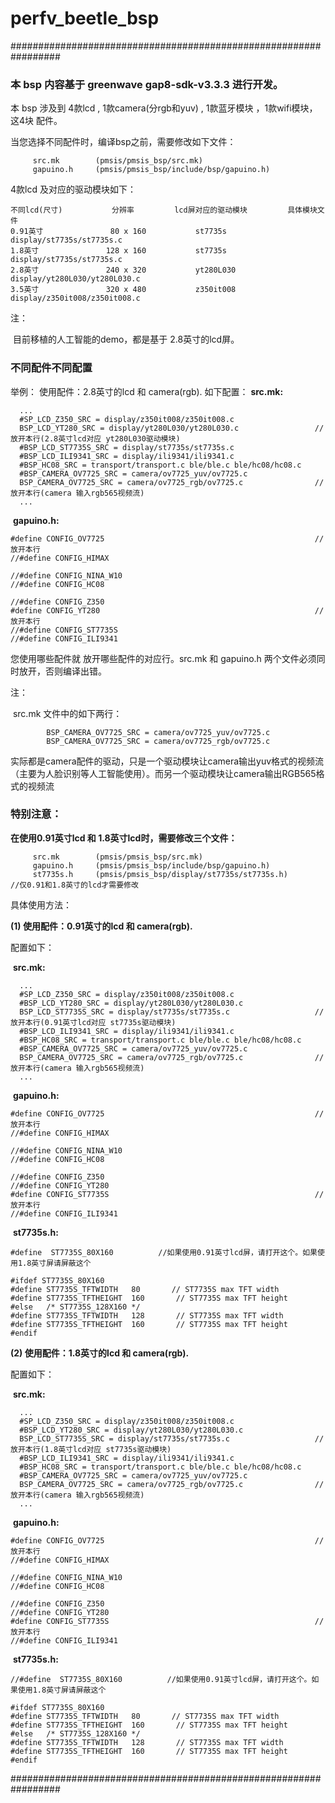 # perfv_beetle_bsp

#################################################################

### 本 bsp 内容基于 greenwave gap8-sdk-v3.3.3 进行开发。

本 bsp 涉及到 4款lcd , 1款camera(分rgb和yuv) , 1款蓝牙模块 ，1款wifi模块， 这4块 配件。 

当您选择不同配件时，编译bsp之前，需要修改如下文件：

```
     src.mk        (pmsis/pmsis_bsp/src.mk)
     gapuino.h     (pmsis/pmsis_bsp/include/bsp/gapuino.h)
```



4款lcd 及对应的驱动模块如下：

```
不同lcd(尺寸)			分辨率			lcd屏对应的驱动模块			具体模块文件
0.91英寸				 80 x 160			st7735s						display/st7735s/st7735s.c
1.8英寸				128 x 160			st7735s						display/st7735s/st7735s.c
2.8英寸				240 x 320			yt280L030					display/yt280L030/yt280L030.c
3.5英寸				320 x 480			z350it008					display/z350it008/z350it008.c
```

注：

​		目前移植的人工智能的demo，都是基于 2.8英寸的lcd屏。



### 不同配件不同配置

举例：
  使用配件：2.8英寸的lcd 和 camera(rgb).
  如下配置：
​   	**src.mk:**

```
  ...
  #SP_LCD_Z350_SRC = display/z350it008/z350it008.c
  BSP_LCD_YT280_SRC = display/yt280L030/yt280L030.c					//放开本行(2.8英寸lcd对应 yt280L030驱动模块)
  #BSP_LCD_ST7735S_SRC = display/st7735s/st7735s.c					
  #BSP_LCD_ILI9341_SRC = display/ili9341/ili9341.c
  #BSP_HC08_SRC = transport/transport.c ble/ble.c ble/hc08/hc08.c
  #BSP_CAMERA_OV7725_SRC = camera/ov7725_yuv/ov7725.c
  BSP_CAMERA_OV7725_SRC = camera/ov7725_rgb/ov7725.c				//放开本行(camera 输入rgb565视频流)
  ...
```

​      **gapuino.h:**

```
#define CONFIG_OV7725												//放开本行
//#define CONFIG_HIMAX

//#define CONFIG_NINA_W10
//#define CONFIG_HC08

//#define CONFIG_Z350
#define CONFIG_YT280												//放开本行
//#define CONFIG_ST7735S												
//#define CONFIG_ILI9341
```

您使用哪些配件就 放开哪些配件的对应行。src.mk 和 gapuino.h 两个文件必须同时放开，否则编译出错。

注：

​		src.mk 文件中的如下两行：

```
 		BSP_CAMERA_OV7725_SRC = camera/ov7725_yuv/ov7725.c
  		BSP_CAMERA_OV7725_SRC = camera/ov7725_rgb/ov7725.c
```

​		实际都是camera配件的驱动，只是一个驱动模块让camera输出yuv格式的视频流（主要为人脸识别等人工智能使用）。而另一个驱动模块让camera输出RGB565格式的视频流



### 特别注意：

**在使用0.91英寸lcd 和 1.8英寸lcd时，需要修改三个文件：**

```
     src.mk        (pmsis/pmsis_bsp/src.mk)
     gapuino.h     (pmsis/pmsis_bsp/include/bsp/gapuino.h)
     st7735s.h	   (pmsis/pmsis_bsp/display/st7735s/st7735s.h)			//仅0.91和1.8英寸的lcd才需要修改
```

具体使用方法：

**(1) 使用配件：0.91英寸的lcd 和 camera(rgb).**

配置如下：

​   	**src.mk:**

```
  ...
  #SP_LCD_Z350_SRC = display/z350it008/z350it008.c
  #BSP_LCD_YT280_SRC = display/yt280L030/yt280L030.c					
  BSP_LCD_ST7735S_SRC = display/st7735s/st7735s.c					//放开本行(0.91英寸lcd对应 st7735s驱动模块)
  #BSP_LCD_ILI9341_SRC = display/ili9341/ili9341.c
  #BSP_HC08_SRC = transport/transport.c ble/ble.c ble/hc08/hc08.c
  #BSP_CAMERA_OV7725_SRC = camera/ov7725_yuv/ov7725.c
  BSP_CAMERA_OV7725_SRC = camera/ov7725_rgb/ov7725.c				//放开本行(camera 输入rgb565视频流)
  ...
```

​      **gapuino.h:**

```
#define CONFIG_OV7725												//放开本行
//#define CONFIG_HIMAX

//#define CONFIG_NINA_W10
//#define CONFIG_HC08

//#define CONFIG_Z350
//#define CONFIG_YT280
#define CONFIG_ST7735S												//放开本行
//#define CONFIG_ILI9341
```

​		**st7735s.h:**

```
#define  ST7735S_80X160          //如果使用0.91英寸lcd屏，请打开这个。如果使用1.8英寸屏请屏蔽这个

#ifdef ST7735S_80X160
#define ST7735S_TFTWIDTH   80       // ST7735S max TFT width
#define ST7735S_TFTHEIGHT  160       // ST7735S max TFT height
#else	/* ST7735S_128X160 */
#define ST7735S_TFTWIDTH   128       // ST7735S max TFT width
#define ST7735S_TFTHEIGHT  160       // ST7735S max TFT height
#endif
```



**(2) 使用配件：1.8英寸的lcd 和 camera(rgb).**

配置如下：

​   	**src.mk:**

```
  ...
  #SP_LCD_Z350_SRC = display/z350it008/z350it008.c
  #BSP_LCD_YT280_SRC = display/yt280L030/yt280L030.c					
  BSP_LCD_ST7735S_SRC = display/st7735s/st7735s.c					//放开本行(1.8英寸lcd对应 st7735s驱动模块)
  #BSP_LCD_ILI9341_SRC = display/ili9341/ili9341.c
  #BSP_HC08_SRC = transport/transport.c ble/ble.c ble/hc08/hc08.c
  #BSP_CAMERA_OV7725_SRC = camera/ov7725_yuv/ov7725.c
  BSP_CAMERA_OV7725_SRC = camera/ov7725_rgb/ov7725.c				//放开本行(camera 输入rgb565视频流)
  ...
```

​      **gapuino.h:**

```
#define CONFIG_OV7725												//放开本行
//#define CONFIG_HIMAX

//#define CONFIG_NINA_W10
//#define CONFIG_HC08

//#define CONFIG_Z350
//#define CONFIG_YT280
#define CONFIG_ST7735S												//放开本行
//#define CONFIG_ILI9341
```

​		**st7735s.h:**

```
//#define  ST7735S_80X160          //如果使用0.91英寸lcd屏，请打开这个。如果使用1.8英寸屏请屏蔽这个

#ifdef ST7735S_80X160
#define ST7735S_TFTWIDTH   80       // ST7735S max TFT width
#define ST7735S_TFTHEIGHT  160       // ST7735S max TFT height
#else	/* ST7735S_128X160 */
#define ST7735S_TFTWIDTH   128       // ST7735S max TFT width
#define ST7735S_TFTHEIGHT  160       // ST7735S max TFT height
#endif
```



#################################################################

